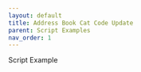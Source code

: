 ```yaml
---
layout: default
title: Address Book Cat Code Update
parent: Script Examples
nav_order: 1
---
```


Script Example
